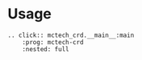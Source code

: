 # Usage

```{eval-rst}
.. click:: mctech_crd.__main__:main
    :prog: mctech-crd
    :nested: full
```
